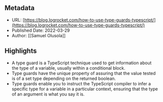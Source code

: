 ## Metadata
* URL: [https://blog.logrocket.com/how-to-use-type-guards-typescript/](https://blog.logrocket.com/how-to-use-type-guards-typescript/)
* Published Date: 2022-03-29
* Author: [[Samuel Olusola]]

## Highlights
* A type guard is a TypeScript technique used to get information about the type of a variable, usually within a conditional block.
* Type guards have the unique property of assuring that the value tested is of a set type depending on the returned boolean.
* Type guards enable you to instruct the TypeScript compiler to infer a specific type for a variable in a particular context, ensuring that the type of an argument is what you say it is.